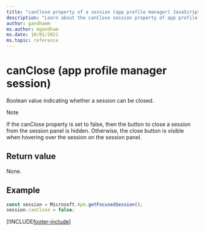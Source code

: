 ```yaml
---
title: "canClose property of a session (app profile manager) JavaScript API Reference | MicrosoftDocs"
description: "Learn about the canClose session property of app profile manager in Customer Service workspace."
author: gandhamm
ms.author: mgandham
ms.date: 10/01/2021
ms.topic: reference
---
```


# canClose (app profile manager session)

Boolean value indicating whether a session can be closed.

> [!Note]
> If the canClose property is set to false, then the button to close a session from the session panel is hidden. Otherwise, the close button is visible when hovering over the session on the session panel.

## Return value

None.

## Example

```JavaScript
const session = Microsoft.Apm.getFocusedSession();
session.canClose = false;
```

[!INCLUDE[footer-include](../../../../includes/footer-banner.md)]
